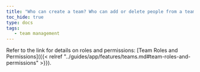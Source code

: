 ```yaml
---
title: "Who can create a team? Who can add or delete people from a team? Who can delete projects?"
toc_hide: true
type: docs
tags:
   - team management
---
```

Refer to the link for details on roles and permissions: [Team Roles and Permissions]({{< relref "../guides/app/features/teams.md#team-roles-and-permissions" >}}).